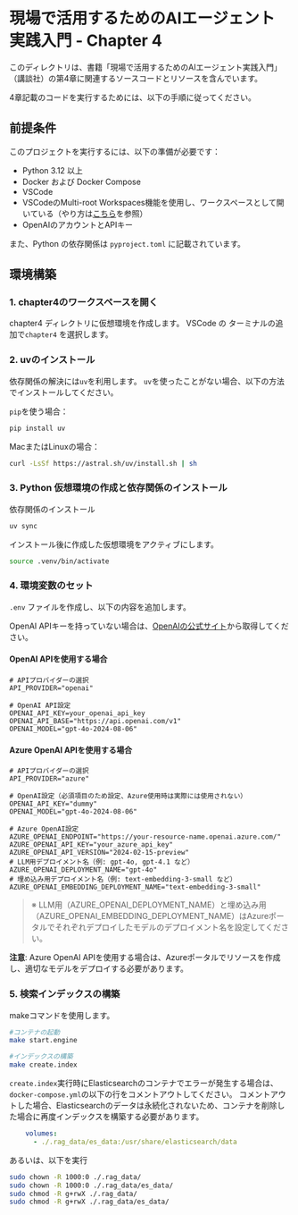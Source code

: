 # 現場で活用するためのAIエージェント実践入門 - Chapter 4

このディレクトリは、書籍「現場で活用するためのAIエージェント実践入門」（講談社）の第4章に関連するソースコードとリソースを含んでいます。

4章記載のコードを実行するためには、以下の手順に従ってください。

## 前提条件

このプロジェクトを実行するには、以下の準備が必要です：

- Python 3.12 以上
- Docker および Docker Compose
- VSCode
- VSCodeのMulti-root Workspaces機能を使用し、ワークスペースとして開いている（やり方は[こちら](../README.md)を参照）
- OpenAIのアカウントとAPIキー

また、Python の依存関係は `pyproject.toml` に記載されています。

## 環境構築

### 1. chapter4のワークスペースを開く
chapter4 ディレクトリに仮想環境を作成します。
VSCode の ターミナルの追加で`chapter4` を選択します。

### 2. uvのインストール

依存関係の解決には`uv`を利用します。
`uv`を使ったことがない場合、以下の方法でインストールしてください。

`pip`を使う場合：
```bash
pip install uv
```

MacまたはLinuxの場合：
```bash
curl -LsSf https://astral.sh/uv/install.sh | sh
```

### 3. Python 仮想環境の作成と依存関係のインストール

依存関係のインストール
```bash
uv sync
```

インストール後に作成した仮想環境をアクティブにします。

```bash
source .venv/bin/activate
```

### 4. 環境変数のセット
`.env` ファイルを作成し、以下の内容を追加します。

OpenAI APIキーを持っていない場合は、[OpenAIの公式サイト](https://platform.openai.com/)から取得してください。

#### OpenAI APIを使用する場合
```env
# APIプロバイダーの選択
API_PROVIDER="openai"

# OpenAI API設定
OPENAI_API_KEY=your_openai_api_key
OPENAI_API_BASE="https://api.openai.com/v1"
OPENAI_MODEL="gpt-4o-2024-08-06"
```

#### Azure OpenAI APIを使用する場合
```env
# APIプロバイダーの選択
API_PROVIDER="azure"

# OpenAI設定（必須項目のため設定、Azure使用時は実際には使用されない）
OPENAI_API_KEY="dummy"
OPENAI_MODEL="gpt-4o-2024-08-06"

# Azure OpenAI設定
AZURE_OPENAI_ENDPOINT="https://your-resource-name.openai.azure.com/"
AZURE_OPENAI_API_KEY="your_azure_api_key"
AZURE_OPENAI_API_VERSION="2024-02-15-preview"
# LLM用デプロイメント名（例: gpt-4o, gpt-4.1 など）
AZURE_OPENAI_DEPLOYMENT_NAME="gpt-4o"
# 埋め込み用デプロイメント名（例: text-embedding-3-small など）
AZURE_OPENAI_EMBEDDING_DEPLOYMENT_NAME="text-embedding-3-small"
```

> ※ LLM用（AZURE_OPENAI_DEPLOYMENT_NAME）と埋め込み用（AZURE_OPENAI_EMBEDDING_DEPLOYMENT_NAME）はAzureポータルでそれぞれデプロイしたモデルのデプロイメント名を設定してください。

**注意**: Azure OpenAI APIを使用する場合は、Azureポータルでリソースを作成し、適切なモデルをデプロイする必要があります。

### 5. 検索インデックスの構築

makeコマンドを使用します。

```bash
#コンテナの起動
make start.engine

#インデックスの構築
make create.index
```

`create.index`実行時にElasticsearchのコンテナでエラーが発生する場合は、`docker-compose.yml`の以下の行をコメントアウトしてください。
コメントアウトした場合、Elasticsearchのデータは永続化されないため、コンテナを削除した場合に再度インデックスを構築する必要があります。

```yaml
    volumes:
      - ./.rag_data/es_data:/usr/share/elasticsearch/data
```

あるいは、以下を実行

```bash
sudo chown -R 1000:0 ./.rag_data/
sudo chown -R 1000:0 ./.rag_data/es_data/
sudo chmod -R g+rwX ./.rag_data/
sudo chmod -R g+rwX ./.rag_data/es_data/
```

